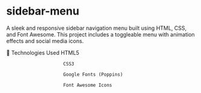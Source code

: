 # sidebar-menu
A sleek and responsive sidebar navigation menu built using HTML, CSS, and Font Awesome. This project includes a toggleable menu with animation effects and social media icons.

🔧 Technologies Used
                         HTML5

                         CSS3

                         Google Fonts (Poppins)

                         Font Awesome Icons
